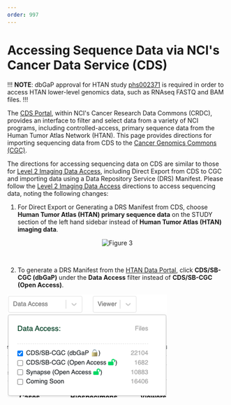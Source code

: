 ```yaml
---
order: 997
---
```


# Accessing Sequence Data via NCI's Cancer Data Service (CDS)

!!!
**NOTE**: dbGaP approval for HTAN study [phs002371](https://www.ncbi.nlm.nih.gov/projects/gap/cgi-bin/study.cgi?study_id=phs002371.v3.p1) is required in order to access HTAN lower-level genomics data, such as RNAseq FASTQ and BAM files.
!!!

The [CDS Portal](https://dataservice.datacommons.cancer.gov/), within NCI's Cancer Research Data Commons (CRDC), provides an interface to filter and select data from a variety of NCI programs, including controlled-access, primary sequence data from the Human Tumor Atlas Network (HTAN). This page provides directions for importing sequencing data from CDS to the [Cancer Genomics Commons (CGC)](https://cancergenomicscloud.org/).

The directions for accessing sequencing data on CDS are similar to those for [Level 2 Imaging Data Access](../open_access/cds_imaging.md), including Direct Export from CDS to CGC and importing data using a Data Repository Service (DRS) Manifest.  Please follow the [Level 2 Imaging Data Access](../open_access/cds_imaging.md) directions to access sequencing data, noting the following changes:

1. For Direct Export or Generating a DRS Manifest from CDS, choose **Human Tumor Atlas (HTAN) primary sequence data** on the STUDY section of the left hand sidebar instead of **Human Tumor Atlas (HTAN) imaging data**.

<p align="center"><img width="891" alt="Figure 3" src="https://github.com/ncihtan/htan_missing_manual/assets/123744798/14e07c72-16d4-463a-b8b2-1ef5f8d72107"></p>

&nbsp;

2. To generate a DRS Manifest from the 
[HTAN Data Portal](https://humantumoratlas.org/), click **CDS/SB-CGC (dbGaP)** under the **Data Access** filter instead of **CDS/SB-CGC (Open Access)**. 

![HTAN Portal: Accessing Genomic Data in CDS](../img/cds_genomics1.png)
